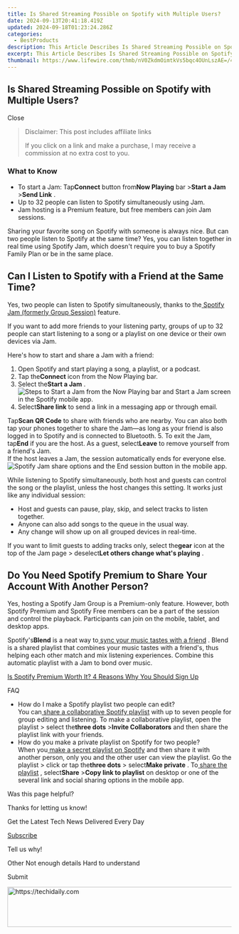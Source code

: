 ```yaml
---
title: Is Shared Streaming Possible on Spotify with Multiple Users?
date: 2024-09-13T20:41:18.419Z
updated: 2024-09-18T01:23:24.286Z
categories:
  - BestProducts
description: This Article Describes Is Shared Streaming Possible on Spotify with Multiple Users?
excerpt: This Article Describes Is Shared Streaming Possible on Spotify with Multiple Users?
thumbnail: https://www.lifewire.com/thmb/nV0ZkdmOimtkVs5bqc4OUnLszAE=/400x300/filters:no_upscale():max_bytes(150000):strip_icc():format(webp)/ListeningtoMusicTogether-648706e2f87f44209f5c298ba4e3dfaf.jpg
---
```


## Is Shared Streaming Possible on Spotify with Multiple Users?

Close 

>  Disclaimer: This post includes affiliate links
>
>  If you click on a link and make a purchase, I may receive a commission at no extra cost to you.
>

###  What to Know

* To start a Jam: Tap**Connect** button from**Now Playing** bar >**Start a Jam** \>**Send Link** .
* Up to 32 people can listen to Spotify simultaneously using Jam.
* Jam hosting is a Premium feature, but free members can join Jam sessions.

 Sharing your favorite song on Spotify with someone is always nice. But can two people listen to Spotify at the same time? Yes, you can listen together in real time using Spotify Jam, which doesn't require you to buy a Spotify Family Plan or be in the same place.

##  Can I Listen to Spotify with a Friend at the Same Time?

 Yes, two people can listen to Spotify simultaneously, thanks to the[ Spotify Jam (formerly Group Session)](https://www.lifewire.com/listen-to-spotify-with-friends-5120356) feature. 

 If you want to add more friends to your listening party, groups of up to 32 people can start listening to a song or a playlist on one device or their own devices via Jam.

 Here's how to start and share a Jam with a friend:  

1. Open Spotify and start playing a song, a playlist, or a podcast.
2. Tap the**Connect** icon from the Now Playing bar.
3. Select the**Start a Jam** .  
![Steps to Start a Jam from the Now Playing bar and Start a Jam screen in the Spotify mobile app.](https://www.lifewire.com/thmb/oAInPGB_FifZBfIT894umzMdx04=/1500x0/filters:no_upscale():max_bytes(150000):strip_icc():format(webp)/001_have-two-people-listen-to-spotify-at-same-time-5205195-4da12d7bffd84b6e8fa6a593942bcd27.jpg)
4. Select**Share link** to send a link in a messaging app or through email.  

 Tap**Scan QR Code** to share with friends who are nearby. You can also both tap your phones together to share the Jam—as long as your friend is also logged in to Spotify and is connected to Bluetooth.
5. To exit the Jam, tap**End** if you are the host. As a guest, select**Leave** to remove yourself from a friend's Jam.  
 If the host leaves a Jam, the session automatically ends for everyone else.  
![Spotify Jam share options and the End session button in the mobile app.](https://www.lifewire.com/thmb/-oB93QTM85kEs1sqcTdC06ca8NY=/1500x0/filters:no_upscale():max_bytes(150000):strip_icc():format(webp)/002_have-two-people-listen-to-spotify-at-same-time-5205195-9f1f784547b745a8b2974b02945b0a7a.jpg)

 While listening to Spotify simultaneously, both host and guests can control the song or the playlist, unless the host changes this setting. It works just like any individual session:

* Host and guests can pause, play, skip, and select tracks to listen together.
* Anyone can also add songs to the queue in the usual way.
* Any change will show up on all grouped devices in real-time.

 If you want to limit guests to adding tracks only, select the**gear** icon at the top of the Jam page > deselect**Let others change what's playing** .

##  Do You Need Spotify Premium to Share Your Account With Another Person?

 Yes, hosting a Spotify Jam Group is a Premium-only feature. However, both Spotify Premium and Spotify Free members can be a part of the session and control the playback. Participants can join on the mobile, tablet, and desktop apps.  

 Spotify's**Blend** is a neat way to[ sync your music tastes with a friend](https://www.lifewire.com/why-you-should-try-spotify-blend-5192254) . Blend is a shared playlist that combines your music tastes with a friend's, thus helping each other match and mix listening experiences. Combine this automatic playlist with a Jam to bond over music.

[  Is Spotify Premium Worth It? 4 Reasons Why You Should Sign Up ](https://www.lifewire.com/is-spotify-premium-worth-it-8652249) 

 FAQ

* How do I make a Spotify playlist two people can edit?  
 You can[ share a collaborative Spotify playlist](https://www.lifewire.com/share-a-spotify-playlist-5201676) with up to seven people for group editing and listening. To make a collaborative playlist, open the playlist > select the**three dots** \>**Invite Collaborators** and then share the playlist link with your friends.
* How do you make a private playlist on Spotify for two people?  
 When you[ make a secret playlist on Spotify](https://www.lifewire.com/make-a-playlist-on-spotify-4138575#how-to-make-a-spotify-playlist-secret-or-collaborative) and then share it with another person, only you and the other user can view the playlist. Go the playlist > click or tap the**three dots** \> select**Make private** . To[ share the playlist](https://www.lifewire.com/share-a-spotify-playlist-5201676) , select**Share** \>**Copy link to playlist** on desktop or one of the several link and social sharing options in the mobile app.

Was this page helpful?

Thanks for letting us know!

 Get the Latest Tech News Delivered Every Day

[ Subscribe ](https://www.lifewire.com/#) 

Tell us why!

 Other  Not enough details  Hard to understand 

 Submit 

<ins class="adsbygoogle"
     style="display:block"
     data-ad-format="autorelaxed"
     data-ad-client="ca-pub-7571918770474297"
     data-ad-slot="1223367746"></ins>

<ins class="adsbygoogle"
     style="display:block"
     data-ad-client="ca-pub-7571918770474297"
     data-ad-slot="8358498916"
     data-ad-format="auto"
     data-full-width-responsive="true"></ins>



<!-- affiliate ads begin -->
<a href="https://appsumo.8odi.net/c/5597632/2105867/7443" target="_top" id="2105867">
  <img src="//a.impactradius-go.com/display-ad/7443-2105867" border="0" alt="https://techidaily.com" width="728" height="90"/>
</a>
<img height="0" width="0" src="https://appsumo.8odi.net/i/5597632/2105867/7443" style="position:absolute;visibility:hidden;" border="0" />
<!-- affiliate ads end -->

